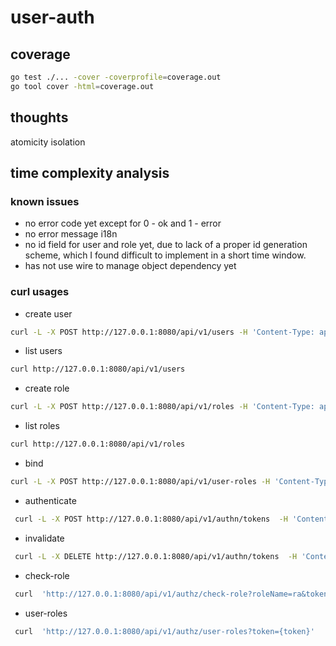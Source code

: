 # user-auth

## coverage

```bash
go test ./... -cover -coverprofile=coverage.out
go tool cover -html=coverage.out
```

## thoughts
atomicity
isolation

## time complexity analysis

### known issues
- no error code yet except for 0 - ok and 1 - error 
- no error message i18n
- no id field for user and role yet, due to lack of a proper id generation scheme, which I found difficult to implement in a short time window.
- has not use wire to manage object dependency yet

### curl usages

- create user
```bash
curl -L -X POST http://127.0.0.1:8080/api/v1/users -H 'Content-Type: application/json' -d '{"name":"ua","password":"pwd"}'
```

- list users
```bash
curl http://127.0.0.1:8080/api/v1/users 
```

- create role
```bash
curl -L -X POST http://127.0.0.1:8080/api/v1/roles -H 'Content-Type: application/json' -d '{"name":"ra"}'
```

- list roles
```bash
curl http://127.0.0.1:8080/api/v1/roles 
```

- bind 
```bash
curl -L -X POST http://127.0.0.1:8080/api/v1/user-roles -H 'Content-Type: application/json' -d '{"userName":"ua","roleName":"ra"}'
```

- authenticate
```bash
 curl -L -X POST http://127.0.0.1:8080/api/v1/authn/tokens  -H 'Content-Type: application/json' -d '{"name":"ua","password":"pwd"}'
```

- invalidate
```bash
 curl -L -X DELETE http://127.0.0.1:8080/api/v1/authn/tokens  -H 'Content-Type: application/json' -d '{"token":"{token}"}'
```

- check-role
```bash
 curl  'http://127.0.0.1:8080/api/v1/authz/check-role?roleName=ra&token={token}'
```

- user-roles
```bash
 curl  'http://127.0.0.1:8080/api/v1/authz/user-roles?token={token}'
```
